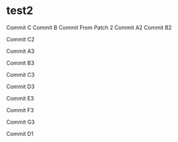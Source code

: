 # test2

Commit C
Commit B
Commit From Patch 2
Commit A2
Commit B2

Commit C2

Commit A3

Commit B3

Commit C3

Commit D3

Commit E3

Commit F3

Commit G3


Commit D1



